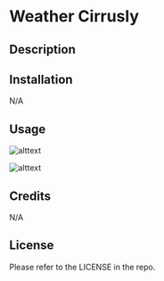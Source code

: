 # Weather Cirrusly

## Description



## Installation

N/A

## Usage


![alttext](./assets/images/Portfolio1.png)

![alttext](./assets/images/Portfolio2.png)

## Credits

N/A

## License

Please refer to the LICENSE in the repo.